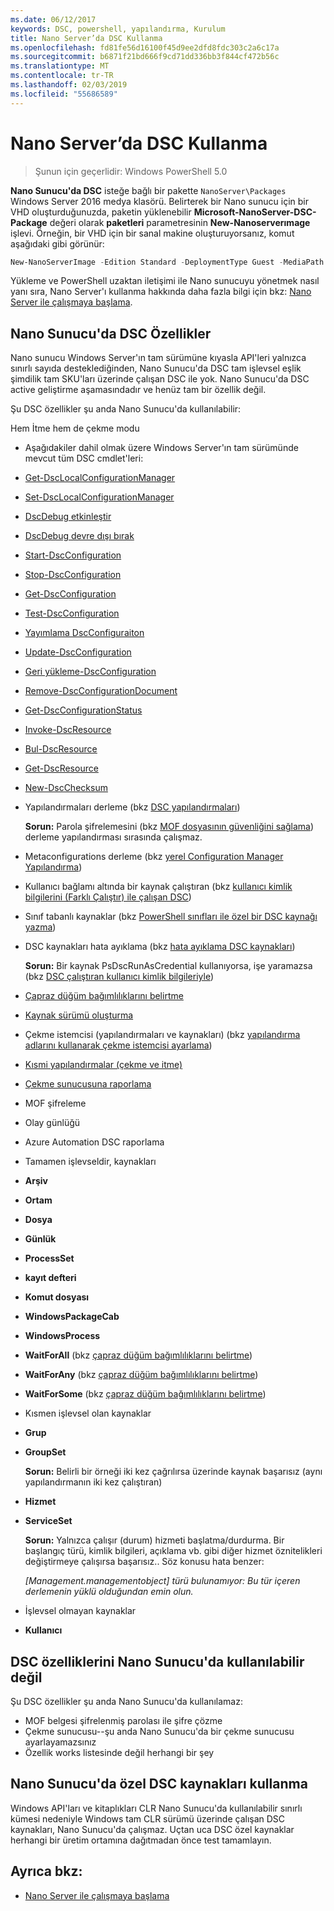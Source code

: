 ```yaml
---
ms.date: 06/12/2017
keywords: DSC, powershell, yapılandırma, Kurulum
title: Nano Server’da DSC Kullanma
ms.openlocfilehash: fd81fe56d16100f45d9ee2dfd8fdc303c2a6c17a
ms.sourcegitcommit: b6871f21bd666f9cd71dd336bb3f844cf472b56c
ms.translationtype: MT
ms.contentlocale: tr-TR
ms.lasthandoff: 02/03/2019
ms.locfileid: "55686589"
---
```

# <a name="using-dsc-on-nano-server"></a>Nano Server’da DSC Kullanma

> Şunun için geçerlidir: Windows PowerShell 5.0

**Nano Sunucu'da DSC** isteğe bağlı bir pakette `NanoServer\Packages` Windows Server 2016 medya klasörü. Belirterek bir Nano sunucu için bir VHD oluşturduğunuzda, paketin yüklenebilir **Microsoft-NanoServer-DSC-Package** değeri olarak **paketleri** parametresinin **New-Nanoserverımage**  işlevi. Örneğin, bir VHD için bir sanal makine oluşturuyorsanız, komut aşağıdaki gibi görünür:

```powershell
New-NanoServerImage -Edition Standard -DeploymentType Guest -MediaPath f:\ -BasePath .\Base -TargetPath .\Nano1\Nano.vhd -ComputerName Nano1 -Packages Microsoft-NanoServer-DSC-Package
```

Yükleme ve PowerShell uzaktan iletişimi ile Nano sunucuyu yönetmek nasıl yanı sıra, Nano Server'ı kullanma hakkında daha fazla bilgi için bkz: [Nano Server ile çalışmaya başlama](/windows-server/get-started/getting-started-with-nano-server).

## <a name="dsc-features-available-on-nano-server"></a>Nano Sunucu'da DSC Özellikler

Nano sunucu Windows Server'ın tam sürümüne kıyasla API'leri yalnızca sınırlı sayıda desteklediğinden, Nano Sunucu'da DSC tam işlevsel eşlik şimdilik tam SKU'ları üzerinde çalışan DSC ile yok. Nano Sunucu'da DSC active geliştirme aşamasındadır ve henüz tam bir özellik değil.

Şu DSC özellikler şu anda Nano Sunucu'da kullanılabilir:

Hem İtme hem de çekme modu

- Aşağıdakiler dahil olmak üzere Windows Server'ın tam sürümünde mevcut tüm DSC cmdlet'leri:
- [Get-DscLocalConfigurationManager](/powershell/module/PSDesiredStateConfiguration/Get-DscLocalConfigurationManager)
- [Set-DscLocalConfigurationManager](/powershell/module/PSDesiredStateConfiguration/Set-DscLocalConfigurationManager)
- [DscDebug etkinleştir](/powershell/module/PSDesiredStateConfiguration/Enable-DscDebug)
- [DscDebug devre dışı bırak](/powershell/module/PSDesiredStateConfiguration/Disable-DscDebug)
- [Start-DscConfiguration](/powershell/module/psdesiredstateconfiguration/start-dscconfiguration)
- [Stop-DscConfiguration](/powershell/module/PSDesiredStateConfiguration/Stop-DscConfiguration)
- [Get-DscConfiguration](/powershell/module/PSDesiredStateConfiguration/Get-DscConfiguration)
- [Test-DscConfiguration](/powershell/module/psdesiredstateconfiguration/Test-DSCConfiguration)
- [Yayımlama DscConfiguraiton](/powershell/module/PSDesiredStateConfiguration/Publish-DscConfiguration)
- [Update-DscConfiguration](/powershell/module/PSDesiredStateConfiguration/Update-DscConfiguration)
- [Geri yükleme-DscConfiguration](/powershell/module/PSDesiredStateConfiguration/Restore-DscConfiguration)
- [Remove-DscConfigurationDocument](/powershell/module/PSDesiredStateConfiguration/Remove-DscConfigurationDocument)
- [Get-DscConfigurationStatus](/powershell/module/PSDesiredStateConfiguration/Get-DscConfigurationStatus)
- [Invoke-DscResource](/powershell/module/PSDesiredStateConfiguration/Invoke-DscResource)
- [Bul-DscResource](https://technet.microsoft.com/en-us/library/mt517874.aspx)
- [Get-DscResource](/powershell/module/PSDesiredStateConfiguration/Get-DscResource)
- [New-DscChecksum](/powershell/module/PSDesiredStateConfiguration/New-DSCCheckSum)

- Yapılandırmaları derleme (bkz [DSC yapılandırmaları](../configurations/configurations.md))

  **Sorun:** Parola şifrelemesini (bkz [MOF dosyasının güvenliğini sağlama](../pull-server/secureMOF.md)) derleme yapılandırması sırasında çalışmaz.

- Metaconfigurations derleme (bkz [yerel Configuration Manager Yapılandırma](../managing-nodes/metaConfig.md))

- Kullanıcı bağlamı altında bir kaynak çalıştıran (bkz [kullanıcı kimlik bilgilerini (Farklı Çalıştır) ile çalışan DSC](../configurations/runAsUser.md))

- Sınıf tabanlı kaynaklar (bkz [PowerShell sınıfları ile özel bir DSC kaynağı yazma](../resources/authoringResourceClass.md))

- DSC kaynakları hata ayıklama (bkz [hata ayıklama DSC kaynakları](../troubleshooting/debugResource.md))

  **Sorun:** Bir kaynak PsDscRunAsCredential kullanıyorsa, işe yaramazsa (bkz [DSC çalıştıran kullanıcı kimlik bilgileriyle](../configurations/runAsUser.md))

- [Çapraz düğüm bağımlılıklarını belirtme](../configurations/crossNodeDependencies.md)

- [Kaynak sürümü oluşturma](../configurations/sxsResource.md)

- Çekme istemcisi (yapılandırmaları ve kaynakları) (bkz [yapılandırma adlarını kullanarak çekme istemcisi ayarlama](../pull-server/pullClientConfigNames.md))

- [Kısmi yapılandırmalar (çekme ve itme)](../pull-server/partialConfigs.md)

- [Çekme sunucusuna raporlama](../pull-server/reportServer.md)

- MOF şifreleme

- Olay günlüğü

- Azure Automation DSC raporlama

- Tamamen işlevseldir, kaynakları

- **Arşiv**
- **Ortam**
- **Dosya**
- **Günlük**
- **ProcessSet**
- **kayıt defteri**
- **Komut dosyası**
- **WindowsPackageCab**
- **WindowsProcess**
- **WaitForAll** (bkz [çapraz düğüm bağımlılıklarını belirtme](../configurations/crossNodeDependencies.md))
- **WaitForAny** (bkz [çapraz düğüm bağımlılıklarını belirtme](../configurations/crossNodeDependencies.md))
- **WaitForSome** (bkz [çapraz düğüm bağımlılıklarını belirtme](../configurations/crossNodeDependencies.md))

- Kısmen işlevsel olan kaynaklar
- **Grup**
- **GroupSet**

  **Sorun:** Belirli bir örneği iki kez çağrılırsa üzerinde kaynak başarısız (aynı yapılandırmanın iki kez çalıştıran)

- **Hizmet**
- **ServiceSet**

  **Sorun:** Yalnızca çalışır (durum) hizmeti başlatma/durdurma. Bir başlangıç türü, kimlik bilgileri, açıklama vb. gibi diğer hizmet öznitelikleri değiştirmeye çalışırsa başarısız.. Söz konusu hata benzer:

  *[Management.managementobject] türü bulunamıyor: Bu tür içeren derlemenin yüklü olduğundan emin olun.*

- İşlevsel olmayan kaynaklar
- **Kullanıcı**

## <a name="dsc-features-not-available-on-nano-server"></a>DSC özelliklerini Nano Sunucu'da kullanılabilir değil

Şu DSC özellikler şu anda Nano Sunucu'da kullanılamaz:

- MOF belgesi şifrelenmiş parolası ile şifre çözme
- Çekme sunucusu--şu anda Nano Sunucu'da bir çekme sunucusu ayarlayamazsınız
- Özellik works listesinde değil herhangi bir şey

## <a name="using-custom-dsc-resources-on-nano-server"></a>Nano Sunucu'da özel DSC kaynakları kullanma

Windows API'ları ve kitaplıkları CLR Nano Sunucu'da kullanılabilir sınırlı kümesi nedeniyle Windows tam CLR sürümü üzerinde çalışan DSC kaynakları, Nano Sunucu'da çalışmaz.
Uçtan uca DSC özel kaynaklar herhangi bir üretim ortamına dağıtmadan önce test tamamlayın.

## <a name="see-also"></a>Ayrıca bkz:

- [Nano Server ile çalışmaya başlama](/windows-server/get-started/getting-started-with-nano-server)
